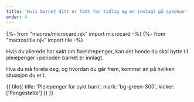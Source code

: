 ```yaml
---
title: 'Hvis barnet ditt er født for tidlig og er innlagt på sykehus'
order: 4
---
```


{%- from "macros/microcard.njk" import microcard -%}
{%- from "macros/tile.njk" import tile -%}

Hvis du allerede har søkt om foreldrepenger, kan det hende du skal bytte til pleiepenger i perioden barnet er innlagt.

Hva du må foreta deg, og hvordan du går frem, kommer an på hvilken situasjon du er i. 

{{ tile({ 
  title: 'Pleiepenger for sykt barn', 
  mark: 'bg-green-300', 
  kicker: ['Pengestøtte'] 
}) }}
